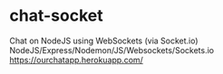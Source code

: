 # chat-socket
Chat on NodeJS using WebSockets (via Socket.io) 
NodeJS/Express/Nodemon/JS/Websockets/Sockets.io
https://ourchatapp.herokuapp.com/
